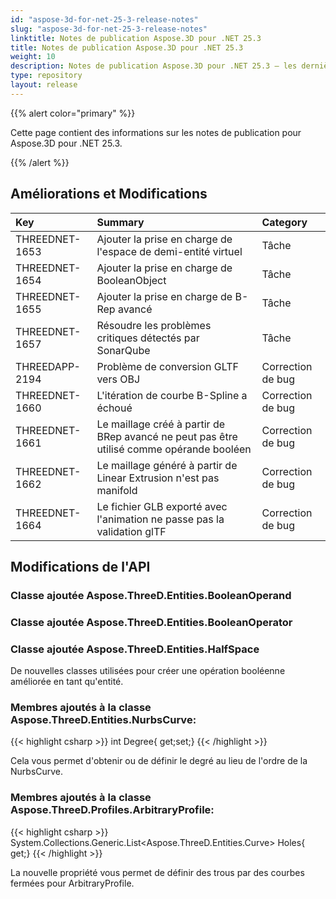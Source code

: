 ```yaml
---
id: "aspose-3d-for-net-25-3-release-notes"
slug: "aspose-3d-for-net-25-3-release-notes"
linktitle: Notes de publication Aspose.3D pour .NET 25.3
title: Notes de publication Aspose.3D pour .NET 25.3
weight: 10
description: Notes de publication Aspose.3D pour .NET 25.3 – les dernières mises à jour et corrections.
type: repository
layout: release
---
```


{{% alert color="primary" %}}

Cette page contient des informations sur les notes de publication pour Aspose.3D pour .NET 25.3.

{{% /alert %}}
## **Améliorations et Modifications**
|**Key**|**Summary**|**Category**|
| :- | :- | :- |
| THREEDNET-1653 | Ajouter la prise en charge de l'espace de demi-entité virtuel | Tâche |
| THREEDNET-1654 | Ajouter la prise en charge de BooleanObject | Tâche |
| THREEDNET-1655 | Ajouter la prise en charge de B-Rep avancé | Tâche |
| THREEDNET-1657 | Résoudre les problèmes critiques détectés par SonarQube | Tâche |
| THREEDAPP-2194 | Problème de conversion GLTF vers OBJ | Correction de bug |
| THREEDNET-1660 | L'itération de courbe B-Spline a échoué | Correction de bug |
| THREEDNET-1661 | Le maillage créé à partir de BRep avancé ne peut pas être utilisé comme opérande booléen | Correction de bug |
| THREEDNET-1662 | Le maillage généré à partir de Linear Extrusion n'est pas manifold | Correction de bug |
| THREEDNET-1664 | Le fichier GLB exporté avec l'animation ne passe pas la validation glTF | Correction de bug |

## Modifications de l'API ##

### Classe ajoutée **Aspose.ThreeD.Entities.BooleanOperand**
### Classe ajoutée **Aspose.ThreeD.Entities.BooleanOperator**
### Classe ajoutée **Aspose.ThreeD.Entities.HalfSpace**

De nouvelles classes utilisées pour créer une opération booléenne améliorée en tant qu'entité.

### Membres ajoutés à la classe **Aspose.ThreeD.Entities.NurbsCurve**:

{{< highlight csharp >}}
        int Degree{ get;set;}
{{< /highlight >}}

Cela vous permet d'obtenir ou de définir le degré au lieu de l'ordre de la NurbsCurve.



### Membres ajoutés à la classe **Aspose.ThreeD.Profiles.ArbitraryProfile**:

{{< highlight csharp >}}
        System.Collections.Generic.List<Aspose.ThreeD.Entities.Curve> Holes{ get;}
{{< /highlight >}}

La nouvelle propriété vous permet de définir des trous par des courbes fermées pour ArbitraryProfile.